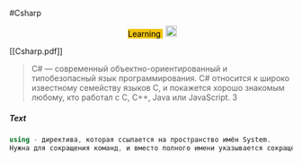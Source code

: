 #Csharp 

<div align="center">
<span class='flair' style='background-color:#F1C40F;color:#000;margin:5px'>
Learning
</span>
<img width="20" height="20" src="https://www.flaticon.com/svg/static/icons/svg/945/945147.svg">
</div>


[[Csharp.pdf]]

>C# — современный объектно-ориентированный и типобезопасный язык
программирования. C# относится к широко известному семейству языков C, и покажется хорошо знакомым
любому, кто работал с C, C++, Java или JavaScript. З


##### Text
```cs
using - директива, которая ссылается на пространство имён System.
Нужна для сокращения команд, и вместо полного имени указывается сокращённое.
```



